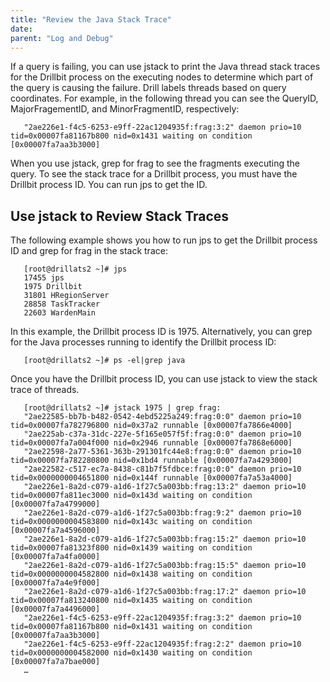 ```yaml
---
title: "Review the Java Stack Trace"
date:  
parent: "Log and Debug"
---
```


If a query is failing, you can use jstack to print the Java thread stack traces for the Drillbit process on the executing nodes to determine which part of the query is causing the failure. Drill labels threads based on query coordinates. For example, in the following thread you can see the QueryID, MajorFragementID, and MinorFragmentID, respectively:

       "2ae226e1-f4c5-6253-e9ff-22ac1204935f:frag:3:2" daemon prio=10 tid=0x00007fa81167b800 nid=0x1431 waiting on condition [0x00007fa7aa3b3000]

When you use jstack, grep for frag to see the fragments executing the query. To see the stack trace for a Drillbit process, you must have the Drillbit process ID. You can run jps to get the ID. 

## Use jstack to Review Stack Traces
The following example shows you how to run jps to get the Drillbit process ID and grep for frag in the stack trace:

       [root@drillats2 ~]# jps
       17455 jps
       1975 Drillbit
       31801 HRegionServer
       28858 TaskTracker
       22603 WardenMain

In this example, the Drillbit process ID is 1975. Alternatively, you can grep for the Java processes running to identify the Drillbit process ID:

       [root@drillats2 ~]# ps -el|grep java

Once you have the Drillbit process ID, you can use jstack to view the stack trace of threads.
       
       [root@drillats2 ~]# jstack 1975 | grep frag:
       "2ae22585-bb7b-b482-0542-4ebd5225a249:frag:0:0" daemon prio=10 tid=0x00007fa782796800 nid=0x37a2 runnable [0x00007fa7866e4000]
       "2ae225ab-c37a-31dc-227e-5f165e057f5f:frag:0:0" daemon prio=10 tid=0x00007fa7a004f000 nid=0x2946 runnable [0x00007fa7868e6000]
       "2ae22598-2a77-5361-363b-291301fc44e8:frag:0:0" daemon prio=10 tid=0x00007fa782280800 nid=0x1bd4 runnable [0x00007fa7a4293000]
       "2ae22582-c517-ec7a-8438-c81b7f5fdbce:frag:0:0" daemon prio=10 tid=0x0000000004651800 nid=0x144f runnable [0x00007fa7a53a4000]
       "2ae226e1-8a2d-c079-a1d6-1f27c5a003bb:frag:13:2" daemon prio=10 tid=0x00007fa811ec3000 nid=0x143d waiting on condition [0x00007fa7a4799000]
       "2ae226e1-8a2d-c079-a1d6-1f27c5a003bb:frag:9:2" daemon prio=10 tid=0x0000000004583800 nid=0x143c waiting on condition [0x00007fa7a4596000]
       "2ae226e1-8a2d-c079-a1d6-1f27c5a003bb:frag:15:2" daemon prio=10 tid=0x00007fa81323f800 nid=0x1439 waiting on condition [0x00007fa7a4fa0000]
       "2ae226e1-8a2d-c079-a1d6-1f27c5a003bb:frag:15:5" daemon prio=10 tid=0x0000000004582800 nid=0x1438 waiting on condition [0x00007fa7a4e9f000]
       "2ae226e1-8a2d-c079-a1d6-1f27c5a003bb:frag:17:2" daemon prio=10 tid=0x00007fa813240800 nid=0x1435 waiting on condition [0x00007fa7a4496000]
       "2ae226e1-f4c5-6253-e9ff-22ac1204935f:frag:3:2" daemon prio=10 tid=0x00007fa81167b800 nid=0x1431 waiting on condition [0x00007fa7aa3b3000]
       "2ae226e1-f4c5-6253-e9ff-22ac1204935f:frag:2:2" daemon prio=10 tid=0x0000000004582000 nid=0x1430 waiting on condition [0x00007fa7a7bae000]
       …
       
